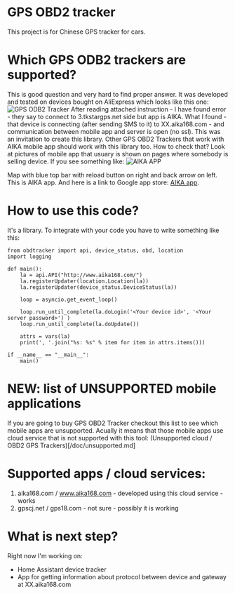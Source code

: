 # GPS OBD2 tracker
This project is for Chinese GPS tracker for cars.

# Which GPS ODB2 trackers are supported?
This is good question and very hard to find proper answer. It was developed and tested on devices bought on 
AliExpress which looks like this one:
![GPS ODB2 Tracker](/doc/images/gps_tracker.png)
After reading attached instruction - I have found error - they say to connect to 3.tkstargps.net side but app is AIKA. What I found - that device is connecting (after sending SMS to it) to XX.aika168.com - and communication between mobile app and server is open (no ssl). This was an invitation to create this library. Other GPS OBD2 Trackers that work with AIKA mobile app should work with this library too. How to check that? Look at pictures of 
mobile app that usuary is shown on pages where somebody is selling device. If you see something like:
![AIKA APP](/doc/images/OBD-II-GPS-Tracker.jpg)

Map with blue top bar with reload button on right and back arrow on left. This is AIKA app. And here is a link to Google app store: [AIKA app](https://play.google.com/store/apps/details?id=com.fw.gps.xinmai&hl=en_US).

# How to use this code?
It's a library. To integrate with your code you have to write something like this:
```
from obdtracker import api, device_status, obd, location
import logging

def main():
    la = api.API("http://www.aika168.com/")
    la.registerUpdater(location.Location(la))
    la.registerUpdater(device_status.DeviceStatus(la))

    loop = asyncio.get_event_loop()

    loop.run_until_complete(la.doLogin('<Your device id>', '<Your server password>') )
    loop.run_until_complete(la.doUpdate())

    attrs = vars(la)
    print(', '.join("%s: %s" % item for item in attrs.items()))

if __name__ == "__main__":
    main()
```

# NEW: list of UNSUPPORTED mobile applications
If you are going to buy GPS OBD2 Tracker checkout this list to see which mobile apps are unsupported. Acually it means that those mobile apps use cloud service that is not supported with this tool:
(Unsupported cloud / OBD2 GPS Trackers)[/doc/unsupported.md]

# Supported apps / cloud services:
1. aika168.com / www.aika168.com - developed using this cloud service - works
1. gpscj.net / gps18.com - not sure - possibly it is working

# What is next step?
Right now I'm working on:
- Home Assistant device tracker
- App for getting information about protocol between device and gateway at XX.aika168.com

